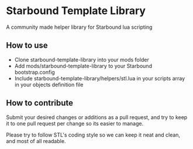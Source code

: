 Starbound Template Library
==========================

A community made helper library for Starbound lua scripting

How to use
----------

* Clone starbound-template-library into your mods folder
* Add mods/starbound-template-library to your Starbound bootstrap.config
* Include starbound-template-library/helpers/stl.lua in your scripts array in your objects definition file

How to contribute
-----------------

Submit your desired changes or additions as a pull request, and try to keep it to one pull request per change so its easier to manage.

Please try to follow STL's coding style so we can keep it neat and clean, and most of all readable.
